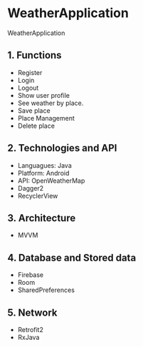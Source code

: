 # WeatherApplication
WeatherApplication
## 1. Functions
  - Register
  - Login
  - Logout
  - Show user profile
  - See weather by place.
  - Save place
  - Place Management
  - Delete place
## 2. Technologies and API
  - Languagues: Java
  - Platform: Android
  - API: OpenWeatherMap
  - Dagger2
  - RecyclerView
## 3. Architecture
  - MVVM
## 4. Database and Stored data
  - Firebase
  - Room
  - SharedPreferences
## 5. Network
  - Retrofit2
  - RxJava
